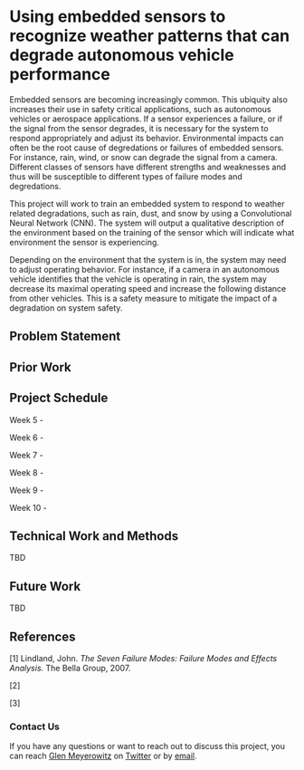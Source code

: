 # Using embedded sensors to recognize weather patterns that can degrade autonomous vehicle performance

Embedded sensors are becoming increasingly common. This ubiquity also increases their use in safety critical applications, such as autonomous vehicles or aerospace applications. If a sensor experiences a failure, or if the signal from the sensor degrades, it is necessary for the system to respond appropriately and adjust its behavior. Environmental impacts can often be the root cause of degredations or failures of embedded sensors. For instance, rain, wind, or snow can degrade the signal from a camera. Different classes of sensors have different strengths and weaknesses and thus will be susceptible to different types of failure modes and degredations.

This project will work to train an embedded system to respond to weather related degradations, such as rain, dust, and snow by using a Convolutional Neural Network (CNN). The system will output a qualitative description of the environment based on the training of the sensor which will indicate what environment the sensor is experiencing.

Depending on the environment that the system is in, the system may need to adjust operating behavior. For instance, if a camera in an autonomous vehicle identifies that the vehicle is operating in rain, the system may decrease its maximal operating speed and increase the following distance from other vehicles. This is a safety measure to mitigate the impact of a degradation on system safety.

## Problem Statement

## Prior Work

## Project Schedule

Week 5 - 

Week 6 - 

Week 7 - 

Week 8 - 

Week 9 - 

Week 10 - 

## Technical Work and Methods

TBD

## Future Work

TBD

## References

[1] Lindland, John. <i>The Seven Failure Modes: Failure Modes and Effects Analysis.</i> The Bella Group, 2007.

[2] 

[3] 

### Contact Us

If you have any questions or want to reach out to discuss this project, you can reach [Glen Meyerowitz](https://glenmeyerowitz.com) on [Twitter](https://twitter.com/GlenMeyerowitz) or by [email](mailto:gmeyerowitz@ucla.edu).
